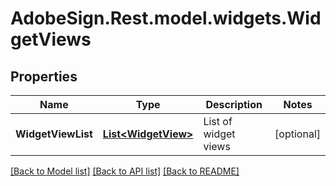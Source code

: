 # AdobeSign.Rest.model.widgets.WidgetViews
## Properties

Name | Type | Description | Notes
------------ | ------------- | ------------- | -------------
**WidgetViewList** | [**List&lt;WidgetView&gt;**](WidgetView.md) | List of widget views | [optional] 

[[Back to Model list]](../README.md#documentation-for-models) [[Back to API list]](../README.md#documentation-for-api-endpoints) [[Back to README]](../README.md)

